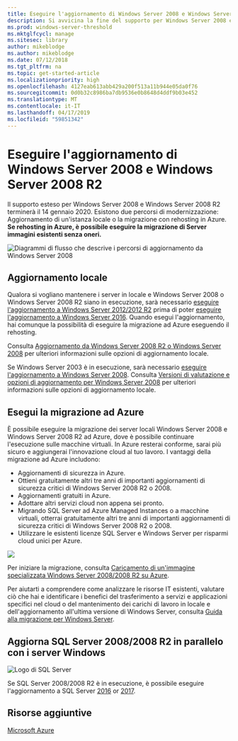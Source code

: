 ```yaml
---
title: Eseguire l'aggiornamento di Windows Server 2008 e Windows Server 2008 R2
description: Si avvicina la fine del supporto per Windows Server 2008 e Windows Server 2008 R2. Scopri come eseguire l'aggiornamento locale o il rehosting di Azure.
ms.prod: windows-server-threshold
ms.mktglfcycl: manage
ms.sitesec: library
author: mikeblodge
ms.author: mikeblodge
ms.date: 07/12/2018
ms.tgt_pltfrm: na
ms.topic: get-started-article
ms.localizationpriority: high
ms.openlocfilehash: 4127eab613abb429a200f513a11b944e05da0f76
ms.sourcegitcommit: 0d0b32c8986ba7db9536e0b8648d4ddf9b03e452
ms.translationtype: MT
ms.contentlocale: it-IT
ms.lasthandoff: 04/17/2019
ms.locfileid: "59851342"
---
```

# <a name="upgrade-windows-server-2008-and-windows-server-2008-r2"></a>Eseguire l'aggiornamento di Windows Server 2008 e Windows Server 2008 R2

Il supporto esteso per Windows Server 2008 e Windows Server 2008 R2 terminerà il 14 gennaio 2020. Esistono due percorsi di modernizzazione: Aggiornamento di un'istanza locale o la migrazione con rehosting in Azure. **Se rehosting in Azure, è possibile eseguire la migrazione di Server immagini esistenti senza oneri.**

![Diagrammi di flusso che descrive i percorsi di aggiornamento da Windows Server 2008](media/WS08_upgrade_paths.png)


## <a name="on-premises-upgrade"></a>Aggiornamento locale
Qualora si vogliano mantenere i server in locale e Windows Server 2008 o Windows Server 2008 R2 siano in esecuzione, sarà necessario [eseguire l'aggiornamento a Windows Server 2012/2012 R2](installation-and-upgrade.md#upgrading-to-windows-server-2012-r2) prima di poter [eseguire l'aggiornamento a Windows Server 2016](installation-and-upgrade.md#upgrading-to-windows-server-2016). Quando esegui l'aggiornamento, hai comunque la possibilità di eseguire la migrazione ad Azure eseguendo il rehosting.

Consulta [Aggiornamento da Windows Server 2008 R2 o Windows Server 2008](installation-and-upgrade.md#upgrading-from-windows-server-2008-r2-or-windows-server-2008) per ulteriori informazioni sulle opzioni di aggiornamento locale.

Se Windows Server 2003 è in esecuzione, sarà necessario [eseguire l'aggiornamento a Windows Server 2008](https://docs.microsoft.com/previous-versions/windows/it-pro/windows-server-2008-R2-and-2008/ff972408(v%3dws.10)). Consulta [Versioni di valutazione e opzioni di aggiornamento per Windows Server 2008](https://docs.microsoft.com/previous-versions/windows/it-pro/windows-server-2008-R2-and-2008/dd979563(v=ws.10)) per ulteriori informazioni sulle opzioni di aggiornamento locale.


## <a name="migrate-to-azure"></a>Esegui la migrazione ad Azure
È possibile eseguire la migrazione dei server locali Windows Server 2008 e Windows Server 2008 R2 ad Azure, dove è possibile continuare l'esecuzione sulle macchine virtuali. In Azure resterai conforme, sarai più sicuro e aggiungerai l'innovazione cloud al tuo lavoro. I vantaggi della migrazione ad Azure includono:

- Aggiornamenti di sicurezza in Azure.
- Ottieni gratuitamente altri tre anni di importanti aggiornamenti di sicurezza critici di Windows Server 2008 R2 o 2008. 
- Aggiornamenti gratuiti in Azure.
- Adottare altri servizi cloud non appena sei pronto.
- Migrando SQL Server ad Azure Managed Instances o a macchine virtuali, otterrai gratuitamente altri tre anni di importanti aggiornamenti di sicurezza critici di Windows Server 2008 R2 o 2008. 
- Utilizzare le esistenti licenze SQL Server e Windows Server per risparmi cloud unici per Azure.

<a href="uploading-specialized-WS08-image-to-azure.md"><img src="media/WS08-image-banner-small.png"></a>

Per iniziare la migrazione, consulta [Caricamento di un'immagine specializzata Windows Server 2008/2008 R2 su Azure](uploading-specialized-WS08-image-to-azure.md).

Per aiutarti a comprendere come analizzare le risorse IT esistenti, valutare ciò che hai e identificare i benefici del trasferimento a servizi e applicazioni specifici nel cloud o del mantenimento dei carichi di lavoro in locale e dell'aggiornamento all'ultima versione di Windows Server, consulta [Guida alla migrazione per Windows Server](https://go.microsoft.com/fwlink/?linkid=872689).


## <a name="upgrade-sql-server-20082008-r2-in-parallel-with-your-windows-servers"></a>Aggiorna SQL Server 2008/2008 R2 in parallelo con i server Windows

![Logo di SQL Server](media/sqlr2.jpg)

Se SQL Server 2008/2008 R2 è in esecuzione, è possibile eseguire l'aggiornamento a SQL Server [2016](https://docs.microsoft.com/sql/sql-server/sql-server-technical-documentation?view=sql-server-2016) or [2017](https://docs.microsoft.com/sql/sql-server/sql-server-technical-documentation?view=sql-server-2017).


## <a name="additional-resources"></a>Risorse aggiuntive
[Microsoft Azure](https://docs.microsoft.com/azure/#pivot=products)